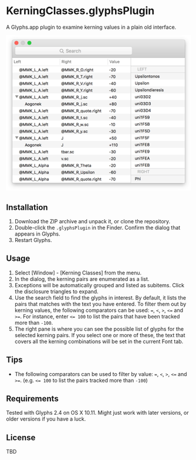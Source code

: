 # KerningClasses.glyphsPlugin

A Glyphs.app plugin to examine kerning values in a plain old interface.

![](screenshot.png)

## Installation

1. Download the ZIP archive and unpack it, or clone the repository.
2. Double-click the `.glyphsPlugin` in the Finder. Confirm the dialog that appears in Glyphs.
3. Restart Glyphs.

## Usage

1. Select [Window] - [Kerning Classes] from the menu.
2. In the dialog, the kerning pairs are enumerated as a list.
3. Exceptions will be automatically grouped and listed as subitems. Click the disclosure triangles to expand.
4. Use the search field to find the glyphs in interest. By default, it lists the pairs that matches with the text you have entered. To filter them out by kerning values, the following comparators can be used: `=`, `<`, `>`, `<=` and `>=`. For instance, enter `<= 100` to list the pairs that have been tracked more than `-100`.
5. The right pane is where you can see the possible list of glyphs for the selected kerning pairs. If you select one or more of these, the text that covers all the kerning combinations will be set in the current Font tab.

## Tips

- The following comparators can be used to filter by value: `=`, `<`, `>`, `<=` and `>=`. (e.g. `<= 100` to list the pairs tracked more than `-100`)

## Requirements

Tested with Glyphs 2.4 on OS X 10.11. Might just work with later versions, or older versions if you have a luck.

## License

TBD
